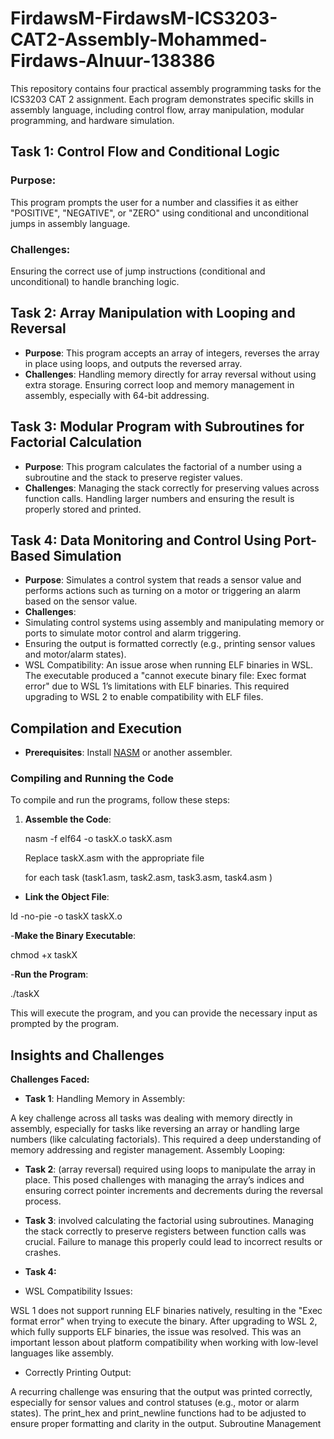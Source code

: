 # FirdawsM-FirdawsM-ICS3203-CAT2-Assembly-Mohammed-Firdaws-Alnuur-138386
This repository contains four practical assembly programming tasks for the ICS3203 CAT 2 assignment. Each program demonstrates specific skills in assembly language, including control flow, array manipulation, modular programming, and hardware simulation.

## Task 1: Control Flow and Conditional Logic
### Purpose: 
This program prompts the user for a number and classifies it as either "POSITIVE", "NEGATIVE", or "ZERO" using conditional and unconditional jumps in assembly language.
### Challenges: 
Ensuring the correct use of jump instructions (conditional and unconditional) to handle branching logic.

## Task 2: Array Manipulation with Looping and Reversal
- **Purpose**:
This program accepts an array of integers, reverses the array in place using loops, and outputs the reversed array.
- **Challenges**:
Handling memory directly for array reversal without using extra storage.
Ensuring correct loop and memory management in assembly, especially with 64-bit addressing.

## Task 3: Modular Program with Subroutines for Factorial Calculation
- **Purpose**: 
This program calculates the factorial of a number using a subroutine and the stack to preserve register values.
- **Challenges**:
Managing the stack correctly for preserving values across function calls.
Handling larger numbers and ensuring the result is properly stored and printed.

## Task 4: Data Monitoring and Control Using Port-Based Simulation
- **Purpose**:
Simulates a control system that reads a sensor value and performs actions such as turning on a motor or triggering an alarm based on the sensor value.
- **Challenges**:
- Simulating control systems using assembly and manipulating memory or ports to simulate motor control and alarm triggering.
- Ensuring the output is formatted correctly (e.g., printing sensor values and motor/alarm states).
- WSL Compatibility: An issue arose when running ELF binaries in WSL. The executable produced a "cannot execute binary file: Exec format error" due to WSL 1’s limitations with ELF binaries. This required upgrading to WSL 2 to enable compatibility with ELF files.

## Compilation and Execution
- **Prerequisites**: Install [NASM](https://www.nasm.us/) or another assembler.
### Compiling and Running the Code

To compile and run the programs, follow these steps:

1. **Assemble the Code**:
  
   nasm -f elf64 -o taskX.o taskX.asm

   Replace taskX.asm with the appropriate file 

   for each task (task1.asm, task2.asm, task3.asm, task4.asm )

- **Link the Object File**:

ld -no-pie -o taskX taskX.o

-**Make the Binary Executable**:

chmod +x taskX

-**Run the Program**:

./taskX

This will execute the program, and you can provide the necessary input as prompted by the program.
## Insights and Challenges
**Challenges Faced:**
- **Task 1**: 
Handling Memory in Assembly:

A key challenge across all tasks was dealing with memory directly in assembly, especially for tasks like reversing an array or handling large numbers (like calculating factorials). This required a deep understanding of memory addressing and register management.
Assembly Looping:

- **Task 2**: (array reversal) required using loops to manipulate the array in place. This posed challenges with managing the array’s indices and ensuring correct pointer increments and decrements during the reversal process.

- **Task 3**: involved calculating the factorial using subroutines. Managing the stack correctly to preserve registers between function calls was crucial. Failure to manage this properly could lead to incorrect results or crashes.

- **Task 4:** 

- WSL Compatibility Issues:

WSL 1 does not support running ELF binaries natively, resulting in the "Exec format error" when trying to execute the binary. After upgrading to WSL 2, which fully supports ELF binaries, the issue was resolved. This was an important lesson about platform compatibility when working with low-level languages like assembly.

- Correctly Printing Output:

A recurring challenge was ensuring that the output was printed correctly, especially for sensor values and control statuses (e.g., motor or alarm states). The print_hex and print_newline functions had to be adjusted to ensure proper formatting and clarity in the output.
Subroutine Management 
